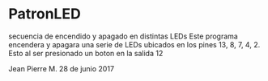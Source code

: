 # PatronLED
secuencia de encendido y apagado en distintas LEDs
Este programa encendera y apagara una serie de LEDs ubicados en los pines 13, 8, 7, 4, 2.
Esto al ser presionado un boton en la salida 12

Jean Pierre M.
28 de junio 2017

